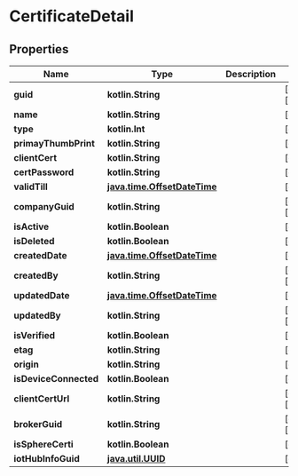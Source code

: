 
# CertificateDetail

## Properties
Name | Type | Description | Notes
------------ | ------------- | ------------- | -------------
**guid** | **kotlin.String** |  |  [optional] [readonly]
**name** | **kotlin.String** |  |  [optional]
**type** | **kotlin.Int** |  |  [optional]
**primayThumbPrint** | **kotlin.String** |  |  [optional]
**clientCert** | **kotlin.String** |  |  [optional]
**certPassword** | **kotlin.String** |  |  [optional]
**validTill** | [**java.time.OffsetDateTime**](java.time.OffsetDateTime.md) |  |  [optional]
**companyGuid** | **kotlin.String** |  |  [optional] [readonly]
**isActive** | **kotlin.Boolean** |  |  [optional]
**isDeleted** | **kotlin.Boolean** |  |  [optional]
**createdDate** | [**java.time.OffsetDateTime**](java.time.OffsetDateTime.md) |  |  [optional]
**createdBy** | **kotlin.String** |  |  [optional] [readonly]
**updatedDate** | [**java.time.OffsetDateTime**](java.time.OffsetDateTime.md) |  |  [optional]
**updatedBy** | **kotlin.String** |  |  [optional] [readonly]
**isVerified** | **kotlin.Boolean** |  |  [optional]
**etag** | **kotlin.String** |  |  [optional]
**origin** | **kotlin.String** |  |  [optional]
**isDeviceConnected** | **kotlin.Boolean** |  |  [optional]
**clientCertUrl** | **kotlin.String** |  |  [optional] [readonly]
**brokerGuid** | **kotlin.String** |  |  [optional] [readonly]
**isSphereCerti** | **kotlin.Boolean** |  |  [optional]
**iotHubInfoGuid** | [**java.util.UUID**](java.util.UUID.md) |  |  [optional]



